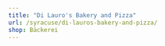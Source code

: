 ```yaml
---
title: "Di Lauro's Bakery and Pizza"
url: /syracuse/di-lauros-bakery-and-pizza/
shop: Bäckerei
---
```

